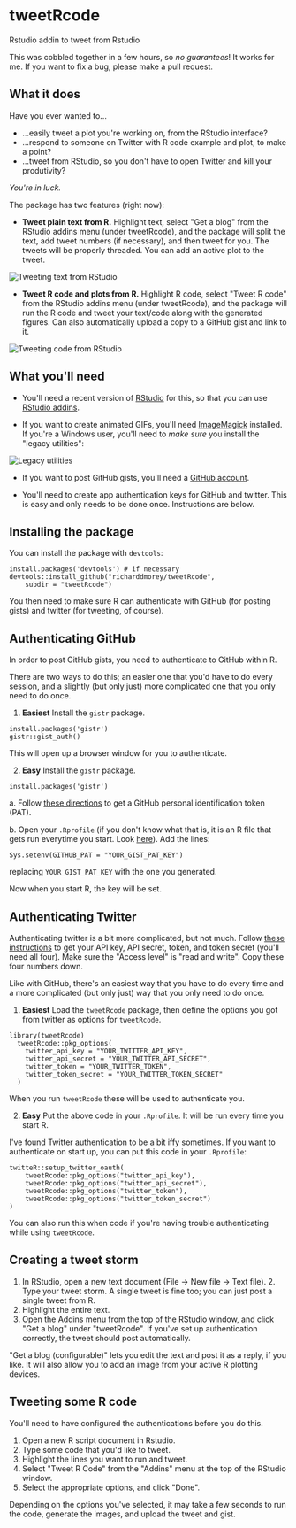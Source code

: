 # tweetRcode
Rstudio addin to tweet from Rstudio

This was cobbled together in a few hours, so *no guarantees*! It works for me. If you want to fix a bug, please make a pull request.



## What it does

Have you ever wanted to...

* ...easily tweet a plot you're working on, from the RStudio interface?
* ...respond to someone on Twitter with R code example and plot, to make a point?
* ...tweet from RStudio, so you don't have to open Twitter and kill your produtivity?

*You're in luck.*

The package has two features (right now):

* **Tweet plain text from R.** Highlight text, select "Get a blog" from the RStudio addins menu (under tweetRcode), and the package will split the text, add tweet numbers (if necessary), and then tweet for you. The tweets will be properly threaded. You can add an active plot to the tweet.

![Tweeting text from RStudio](http://richarddmorey.org/content/img/tweetRcode_tweet.gif)

* **Tweet R code and plots from R.** Highlight R code, select "Tweet R code" from the RStudio addins menu (under tweetRcode), and the package will run the R code and tweet your text/code along with the generated figures. Can also automatically upload a copy to a GitHub gist and link to it.

![Tweeting code from RStudio](http://richarddmorey.org/content/img/tweetRcode_plot.gif)


## What you'll need

* You'll need a recent version of [RStudio](https://www.rstudio.com/products/rstudio/download/) for this, so that you can use [RStudio addins](https://rstudio.github.io/rstudioaddins/).

* If you want to create animated GIFs, you'll need [ImageMagick](https://www.imagemagick.org/script/download.php) installed. If you're a Windows user, you'll need to *make sure* you install the "legacy utilities":

![Legacy utilities](http://richarddmorey.org/content/img/imagemagick.png)


* If you want to post GitHub gists, you'll need a [GitHub account](https://github.com).

* You'll need to create app authentication keys for GitHub and twitter. This is easy and only needs to be done once. Instructions are below.

## Installing the package

You can install the package with `devtools`:

    install.packages('devtools') # if necessary
    devtools::install_github("richarddmorey/tweetRcode", 
        subdir = "tweetRcode")
        
You then need to make sure R can authenticate with GitHub (for posting gists) and twitter (for tweeting, of course).

## Authenticating GitHub

In order to post GitHub gists, you need to authenticate to GitHub within R.

There are two ways to do this; an easier one that you'd have to do every session, and a slightly (but only just) more complicated one that you only need to do once.

1. **Easiest** Install the `gistr` package. 

```    
install.packages('gistr')
gistr::gist_auth()
```

This will open up a browser window for you to authenticate.

2. **Easy** Install the `gistr` package. 
    
```
install.packages('gistr')
```

a. Follow [these directions](https://help.github.com/articles/creating-a-personal-access-token-for-the-command-line/) to get a GitHub personal identification token (PAT). 

b. Open your `.Rprofile` (if you don't know what that is, it is an R file that gets run everytime you start. Look [here](http://www.noamross.net/blog/2012/11/2/rprofile.html)). Add the lines:
    
```
Sys.setenv(GITHUB_PAT = "YOUR_GIST_PAT_KEY")
```

replacing `YOUR_GIST_PAT_KEY` with the one you generated.

Now when you start R, the key will be set.

## Authenticating Twitter

Authenticating twitter is a bit more complicated, but not much. Follow [these instructions](https://www.slickremix.com/docs/how-to-get-api-keys-and-tokens-for-twitter/) to get your API key, API secret, token, and token secret (you'll need all four). Make sure the "Access level" is "read and write". Copy these four numbers down.

Like with GitHub, there's an easiest way that you have to do every time and a more complicated (but only just) way that you only need to do once.

1. **Easiest** Load the `tweetRcode` package, then define the options you got from twitter as options for `tweetRcode`.

```    
library(tweetRcode)
  tweetRcode::pkg_options(
    twitter_api_key = "YOUR_TWITTER_API_KEY", 
    twitter_api_secret = "YOUR_TWITTER_API_SECRET",
    twitter_token = "YOUR_TWITTER_TOKEN", 
    twitter_token_secret = "YOUR_TWITTER_TOKEN_SECRET" 
  )
```

When you run `tweetRcode` these will be used to authenticate you.

2. **Easy** Put the above code in your `.Rprofile`. It will be run every time you start R.

I've found Twitter authentication to be a bit iffy sometimes. If you want to authenticate on start up, you can put this code in your `.Rprofile`:

```
twitteR::setup_twitter_oauth(
    tweetRcode::pkg_options("twitter_api_key"),
    tweetRcode::pkg_options("twitter_api_secret"),
    tweetRcode::pkg_options("twitter_token"),
    tweetRcode::pkg_options("twitter_token_secret")
)
```

You can also run this when code if you're having trouble authenticating while using `tweetRcode`.

## Creating a tweet storm

1. In RStudio, open a new text document (File -> New file -> Text file). 2. Type your tweet storm. A single tweet is fine too; you can just post a single tweet from R.
3. Highlight the entire text.
4. Open the Addins menu from the top of the RStudio window, and click "Get a blog" under "tweetRcode". If you've set up authentication correctly, the tweet should post automatically.

"Get a blog (configurable)" lets you edit the text and post it as a reply, if you like. It will also allow you to add an image from your active R plotting devices.

## Tweeting some R code

You'll need to have configured the authentications before you do this.

1. Open a new R script document in Rstudio.
2. Type some code that you'd like to tweet.
3. Highlight the lines you want to run and tweet.
4. Select "Tweet R Code" from the "Addins" menu at the top of the RStudio window.
5. Select the appropriate options, and click "Done".

Depending on the options you've selected, it may take a few seconds to run the code, generate the images, and upload the tweet and gist.



